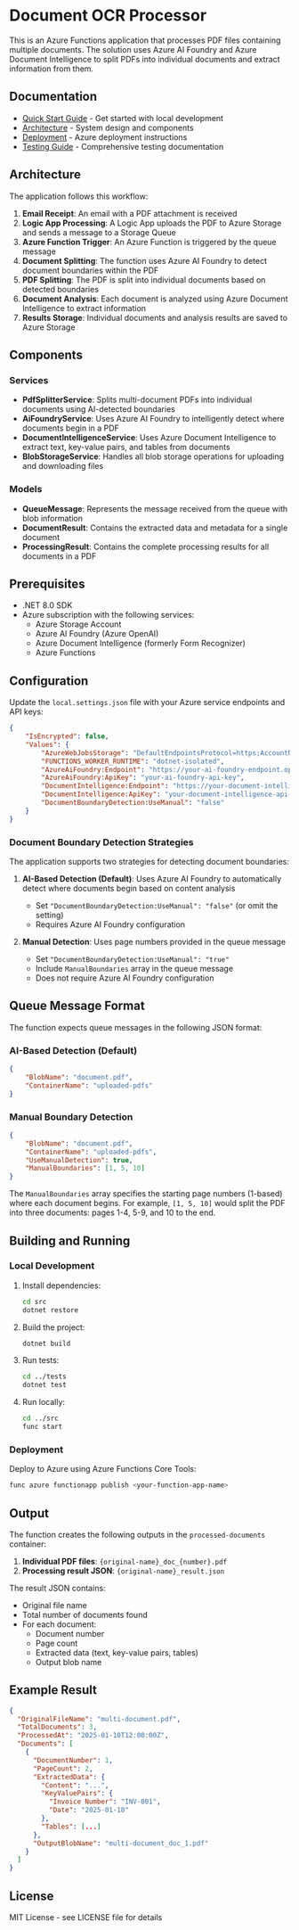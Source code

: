 # Document OCR Processor

This is an Azure Functions application that processes PDF files containing multiple documents. The solution uses Azure AI Foundry and Azure Document Intelligence to split PDFs into individual documents and extract information from them.

## Documentation

- [Quick Start Guide](docs/QUICKSTART.md) - Get started with local development
- [Architecture](docs/ARCHITECTURE.md) - System design and components
- [Deployment](docs/DEPLOYMENT.md) - Azure deployment instructions
- [Testing Guide](docs/TESTING.md) - Comprehensive testing documentation

## Architecture

The application follows this workflow:

1. **Email Receipt**: An email with a PDF attachment is received
2. **Logic App Processing**: A Logic App uploads the PDF to Azure Storage and sends a message to a Storage Queue
3. **Azure Function Trigger**: An Azure Function is triggered by the queue message
4. **Document Splitting**: The function uses Azure AI Foundry to detect document boundaries within the PDF
5. **PDF Splitting**: The PDF is split into individual documents based on detected boundaries
6. **Document Analysis**: Each document is analyzed using Azure Document Intelligence to extract information
7. **Results Storage**: Individual documents and analysis results are saved to Azure Storage

## Components

### Services

- **PdfSplitterService**: Splits multi-document PDFs into individual documents using AI-detected boundaries
- **AiFoundryService**: Uses Azure AI Foundry to intelligently detect where documents begin in a PDF
- **DocumentIntelligenceService**: Uses Azure Document Intelligence to extract text, key-value pairs, and tables from documents
- **BlobStorageService**: Handles all blob storage operations for uploading and downloading files

### Models

- **QueueMessage**: Represents the message received from the queue with blob information
- **DocumentResult**: Contains the extracted data and metadata for a single document
- **ProcessingResult**: Contains the complete processing results for all documents in a PDF

## Prerequisites

- .NET 8.0 SDK
- Azure subscription with the following services:
  - Azure Storage Account
  - Azure AI Foundry (Azure OpenAI)
  - Azure Document Intelligence (formerly Form Recognizer)
  - Azure Functions

## Configuration

Update the `local.settings.json` file with your Azure service endpoints and API keys:

```json
{
    "IsEncrypted": false,
    "Values": {
        "AzureWebJobsStorage": "DefaultEndpointsProtocol=https;AccountName=yourStorageAccount;AccountKey=yourKey;EndpointSuffix=core.windows.net",
        "FUNCTIONS_WORKER_RUNTIME": "dotnet-isolated",
        "AzureAiFoundry:Endpoint": "https://your-ai-foundry-endpoint.openai.azure.com",
        "AzureAiFoundry:ApiKey": "your-ai-foundry-api-key",
        "DocumentIntelligence:Endpoint": "https://your-document-intelligence-endpoint.cognitiveservices.azure.com/",
        "DocumentIntelligence:ApiKey": "your-document-intelligence-api-key",
        "DocumentBoundaryDetection:UseManual": "false"
    }
}
```

### Document Boundary Detection Strategies

The application supports two strategies for detecting document boundaries:

1. **AI-Based Detection (Default)**: Uses Azure AI Foundry to automatically detect where documents begin based on content analysis
   - Set `"DocumentBoundaryDetection:UseManual": "false"` (or omit the setting)
   - Requires Azure AI Foundry configuration

2. **Manual Detection**: Uses page numbers provided in the queue message
   - Set `"DocumentBoundaryDetection:UseManual": "true"`
   - Include `ManualBoundaries` array in the queue message
   - Does not require Azure AI Foundry configuration

## Queue Message Format

The function expects queue messages in the following JSON format:

### AI-Based Detection (Default)
```json
{
    "BlobName": "document.pdf",
    "ContainerName": "uploaded-pdfs"
}
```

### Manual Boundary Detection
```json
{
    "BlobName": "document.pdf",
    "ContainerName": "uploaded-pdfs",
    "UseManualDetection": true,
    "ManualBoundaries": [1, 5, 10]
}
```

The `ManualBoundaries` array specifies the starting page numbers (1-based) where each document begins. For example, `[1, 5, 10]` would split the PDF into three documents: pages 1-4, 5-9, and 10 to the end.

## Building and Running

### Local Development

1. Install dependencies:
   ```bash
   cd src
   dotnet restore
   ```

2. Build the project:
   ```bash
   dotnet build
   ```

3. Run tests:
   ```bash
   cd ../tests
   dotnet test
   ```

4. Run locally:
   ```bash
   cd ../src
   func start
   ```

### Deployment

Deploy to Azure using Azure Functions Core Tools:

```bash
func azure functionapp publish <your-function-app-name>
```

## Output

The function creates the following outputs in the `processed-documents` container:

1. **Individual PDF files**: `{original-name}_doc_{number}.pdf`
2. **Processing result JSON**: `{original-name}_result.json`

The result JSON contains:
- Original file name
- Total number of documents found
- For each document:
  - Document number
  - Page count
  - Extracted data (text, key-value pairs, tables)
  - Output blob name

## Example Result

```json
{
  "OriginalFileName": "multi-document.pdf",
  "TotalDocuments": 3,
  "ProcessedAt": "2025-01-10T12:00:00Z",
  "Documents": [
    {
      "DocumentNumber": 1,
      "PageCount": 2,
      "ExtractedData": {
        "Content": "...",
        "KeyValuePairs": {
          "Invoice Number": "INV-001",
          "Date": "2025-01-10"
        },
        "Tables": [...]
      },
      "OutputBlobName": "multi-document_doc_1.pdf"
    }
  ]
}
```

## License

MIT License - see LICENSE file for details